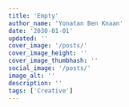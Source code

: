 ```yaml
---
title: 'Empty'
author_name: 'Yonatan Ben Knaan'
date: '2030-01-01'
updated: ''
cover_image: '/posts/'
cover_image_height: ''
cover_image_thumbhash: ''
social_image: '/posts/'
image_alt: ''
description: ''
tags: ['Creative']
---
```

<!-- {{ $doc.description }} -->

<!-- ::lazy-img{src="/posts/..." thumbhash="" alt="" desc=""}
:: -->

<!-- ![...](/posts/.../...) -->

<!-- ::YouTubePlayer{videoId="" title=""}
:: -->